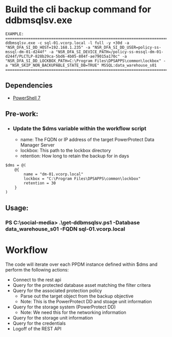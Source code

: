 # Build the cli backup command for ddbmsqlsv.exe
```
EXAMPLE:
================================================================================
ddbmsqlsv.exe -c sql-01.vcorp.local -l full -y +30d -a "NSR_DFA_SI_DD_HOST=192.168.1.235" -a "NSR_DFA_SI_DD_USER=policy-ss-mssql-dm-01-d244f" -a "NSR_DFA_SI_DEVICE_PATH=/policy-ss-mssql-dm-01-d244f/PLCTLP-828b29ca-5bd6-4b05-804f-ae79015a170c" -a "NSR_DFA_SI_DD_LOCKBOX_PATH=C:\Program Files\DPSAPPS\common\lockbox" -a "NSR_SKIP_NON_BACKUPABLE_STATE_DB=TRUE" MSSQL:data_warehouse_s01
================================================================================
```
## Dependencies
- [PowerShell 7](https://github.com/powershell/powershell/releases)

## Pre-work:
- ### Update the $dms variable within the workflow script
    - name: The FQDN or IP address of the target PowerProtect Data Manager Server
    - lockbox: This path to the lockbox directory
    - retention: How long to retain the backup for in days
```
$dms = @(
    @{
        name = "dm-01.vcorp.local"
        lockbox = "C:\Program Files\DPSAPPS\common\lockbox"
        retention = 30
    }
)
```
## Usage:
### PS C:\social-media> .\get-ddbmsqlsv.ps1 -Database data_warehouse_s01 -FQDN sql-01.vcorp.local

# Workflow
The code will iterate over each PPDM instance defined within $dms and perform the following actions:
- Connect to the rest api
- Query for the protected database asset matching the filter critera
- Query for the associated protection policy
    - Parse out the target object from the backup objective
    - Note: This is the PowerProtect DD and stoage unit information
- Query for the storage system (PowerProtect DD) 
    - Note: We need this for the networking information
- Query for the storage unit information
- Query for the credentials
- Logoff of the REST API